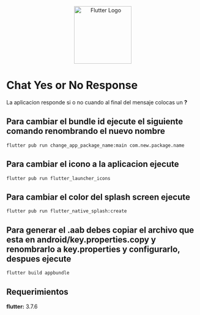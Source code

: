 <p align="center">
  <a href="https://flutter.dev/" target="blank"><img src="https://miro.medium.com/v2/resize:fit:1000/1*ilC2Aqp5sZd1wi0CopD1Hw.png" width="150" alt="Flutter Logo" /></a>
</p>


# Chat Yes or No Response

La aplicacion responde si o no cuando al final del mensaje colocas un **?**

## Para cambiar el bundle id ejecute el siguiente comando renombrando el nuevo nombre
```
flutter pub run change_app_package_name:main com.new.package.name
```
## Para cambiar el icono a la aplicacion ejecute
```
flutter pub run flutter_launcher_icons
```
## Para cambiar el color del splash screen ejecute
```
flutter pub run flutter_native_splash:create
```
## Para generar el **.aab** debes copiar el archivo que esta en **android/key.properties.copy** y renombrarlo a **key.properties** y configurarlo, despues ejecute

```
flutter build appbundle
```

## Requerimientos

**flutter:** 3.7.6

